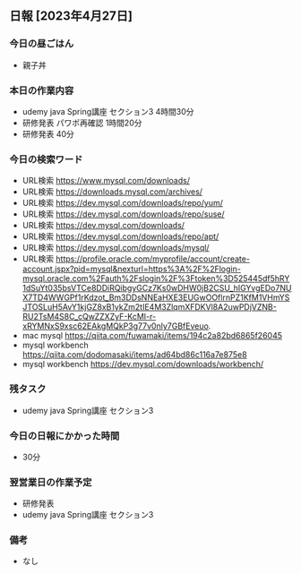 ## 日報 [2023年4月27日]

### 今日の昼ごはん

* 親子丼

### 本日の作業内容

* udemy java Spring講座 セクション3 4時間30分
* 研修発表 パワポ再確認 1時間20分
* 研修発表 40分
### 今日の検索ワード
* URL検索 https://www.mysql.com/downloads/
* URL検索 https://downloads.mysql.com/archives/
* URL検索 https://dev.mysql.com/downloads/repo/yum/
* URL検索 https://dev.mysql.com/downloads/repo/suse/
* URL検索 https://dev.mysql.com/downloads/
* URL検索 https://dev.mysql.com/downloads/repo/apt/
* URL検索 https://dev.mysql.com/downloads/mysql/
* URL検索 https://profile.oracle.com/myprofile/account/create-account.jspx?pid=mysql&nexturl=https%3A%2F%2Flogin-mysql.oracle.com%2Fauth%2Fslogin%2F%3Ftoken%3D525445df5hRY1dSuYt035bsVTCe8DDiRQibgyGCz7Ks0wDHW0jB2CSU_hIGYvgEDo7NUX7TD4WWGPf1rKdzot_Bm3DDsNNEaHXE3EUGwOOflrnPZ1KfM1VHmYSJTOSLuH5AvY1kjGZ8xB1ykZm2tIE4M3ZlqmXFDKVl8A2uwPDjVZNB-RU2TsM4S8C_cQwZZXZyF-KcMI-r-xRYMNxS9xsc62EAkgMQkP3g77v0nly7GBfEveuo.
* mac mysql https://qiita.com/fuwamaki/items/194c2a82bd6865f26045
* mysql workbench https://qiita.com/dodomasaki/items/ad64bd86c116a7e875e8
* mysql workbench https://dev.mysql.com/downloads/workbench/
### 残タスク

* udemy java Spring講座 セクション3
### 今日の日報にかかった時間

* 30分
### 翌営業日の作業予定

* 研修発表
* udemy java Spring講座 セクション3
### 備考
* なし
